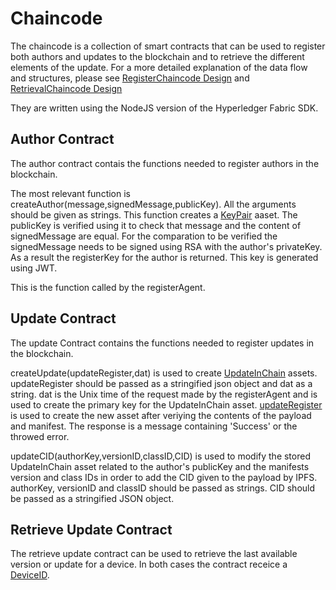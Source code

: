 # Chaincode
The chaincode is a collection of smart contracts that can be used to register both authors and updates to the blockchain and to retrieve the different elements of the update.
For a more detailed explanation of the data flow and structures, please see [RegisterChaincode Design](../../Design/BlockchainApplication/RegisterChaincodes/) and [RetrievalChaincode Design](../../Design/BlockchainApplication/RetrievalChaincodes/)

They are written using the NodeJS version of the Hyperledger Fabric SDK.

## Author Contract
The author contract contais the functions needed to register authors in the blockchain.

The most relevant function is createAuthor(message,signedMessage,publicKey). All the arguments should be given as strings. This function creates a [KeyPair](../../Design/DataStructures/RegisterAuthorStructures/) aaset.
The publicKey is verified using it to check that message and the content of signedMessage are equal. For the comparation to be verified the signedMessage needs to be signed using RSA with the author's privateKey.
As a result the registerKey for the author is returned. This key is generated using JWT.

This is the function called by the registerAgent.

## Update Contract
The update Contract contains the functions needed to register updates in the blockchain.

createUpdate(updateRegister,dat) is used to create [UpdateInChain](../../Design/DataStructures/UpdateInChain) assets. updateRegister should be passed as a stringified json object and dat as a string.
dat is the Unix time of the request made by the registerAgent and is used to create the primary key for the UpdateInChain asset.
[updateRegister](../../Design/DataStructures/Update/) is used to create the new asset after veriying the contents of the payload and manifest. The response is a message containing 'Success' or the throwed error.

updateCID(authorKey,versionID,classID,CID) is used to modify the stored UpdateInChain asset related to the author's publicKey and the manifests version and class IDs in order to add the CID given to the payload by IPFS. authorKey, versionID and classID should be passed as strings. CID should be passed as a stringified JSON object.

## Retrieve Update Contract
The retrieve update contract can be used to retrieve the last available version or update for a device. In both cases the contract receice a [DeviceID](../../Design/DataStructures/DeviceID/).
